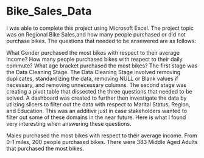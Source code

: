 # Bike_Sales_Data

I was able to complete this project using Microsoft Excel. The project topic was on Regional Bike Sales,and how many people purchased or did not purchase bikes. The questions that needed to be ansewered are as follows:

What Gender purchased the most bikes with respect to their average income?
How many people purchased bikes with respect to their daily commute?
What age bracket purchased the most bikes?
The first stage was the Data Cleaning Stage. The Data Cleaning Stage involved removing duplicates, standardizing the data, removing NULL or Blank values if necessary, and removing unnecessary columns. The second stage was creating a pivot table that dissected the three questions that needed to be solved. A dashboard was created to further then investigate the data by utlizing slicers to filter out the data with respect to Marital Status, Region, and Education. This was an additive just in case stakeholders wanted to filter out some of these domains in the near future. Here is what I found very interesting when answering these questions.

Males purchased the most bikes with respect to their average income.
From 0-1 miles, 200 people purchased bikes.
There were 383 Middle Aged Adults that purchased the most bikes.
